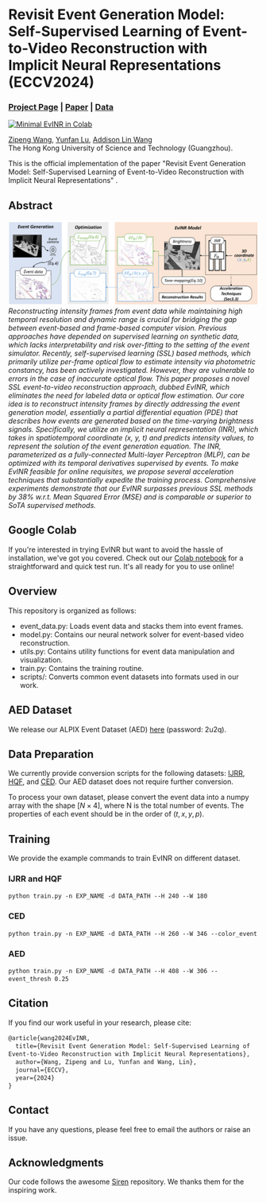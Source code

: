 # Revisit Event Generation Model: Self-Supervised Learning of Event-to-Video Reconstruction with Implicit Neural Representations (ECCV2024)
### [Project Page](https://vlislab22.github.io/EvINR/) | [Paper](xxxx) | [Data](https://pan.baidu.com/s/1grYAM5GTq2mURvvUMBmaWg?pwd=2u2q)
[![Minimal EvINR in Colab](https://colab.research.google.com/assets/colab-badge.svg)](https://colab.research.google.com/drive/1pYlZ9UU1nsB1XIUc25jZD7z_97pGssQg?usp=sharing)<br>

[Zipeng Wang](https://scholar.google.com/citations?user=3w7X6NYAAAAJ),
[Yunfan Lu](https://scholar.google.com/citations?user=nPUR_0sAAAAJ),
[Addison Lin Wang](https://vlislab22.github.io/vlislab/linwang.html)<br>
The Hong Kong University of Science and Technology (Guangzhou).

This is the official implementation of the paper "Revisit Event Generation Model: Self-Supervised Learning of Event-to-Video Reconstruction with Implicit Neural Representations" .

## Abstract
![Framework](assets/framework.png)
*Reconstructing intensity frames from event data while maintaining high temporal resolution and dynamic range is crucial for bridging the gap between event-based and frame-based computer vision. 
Previous approaches have depended on supervised learning on synthetic data, which lacks interpretability and risk over-fitting to the setting of the event simulator. 
Recently, self-supervised learning (SSL) based methods, which primarily utilize per-frame optical flow to estimate intensity via photometric constancy,  has been actively investigated. However, they are vulnerable to errors in the case of inaccurate optical flow.
This paper proposes a novel SSL event-to-video reconstruction approach, dubbed EvINR, which eliminates the need for labeled data or optical flow estimation.
Our core idea is to reconstruct intensity frames by directly addressing the event generation model, essentially a partial differential equation (PDE) that describes how events are generated based on the time-varying brightness signals.
Specifically, we utilize an implicit neural representation (INR), which takes in spatiotemporal coordinate (x, y, t) and predicts intensity values, to represent the solution of the event generation equation. 
The INR, parameterized as a fully-connected Multi-layer Perceptron (MLP), can be optimized with its temporal derivatives supervised by events.
To make EvINR feasible for online requisites, we propose several acceleration techniques that substantially expedite the training process. 
Comprehensive experiments demonstrate that our EvINR surpasses previous SSL methods by 38% w.r.t. Mean Squared Error (MSE) and is comparable or superior to SoTA supervised methods.*

## Google Colab
<!-- If you want to do a quick test with EvINR, we have written a [Colab](https://colab.research.google.com/drive/1pYlZ9UU1nsB1XIUc25jZD7z_97pGssQg?usp=sharing) with minimal implementation, which can be viewed online (which means you don't have to install anything!) -->
If you're interested in trying EvINR but want to avoid the hassle of installation, we've got you covered. Check out our [Colab notebook](https://colab.research.google.com/drive/1pYlZ9UU1nsB1XIUc25jZD7z_97pGssQg?usp=sharing) for a straightforward and quick test run. It's all ready for you to use online!

## Overview
This repository is organized as follows:

* event_data.py: Loads event data and stacks them into event frames.
* model.py: Contains our neural network solver for event-based video reconstruction.
* utils.py: Contains utility functions for event data manipulation and visualization.
* train.py: Contains the training routine.
* scripts/: Converts common event datasets into formats used in our work.
## AED Dataset
We release our ALPIX Event Dataset (AED) [here](https://pan.baidu.com/s/1grYAM5GTq2mURvvUMBmaWg?pwd=2u2q) (password: 2u2q).

## Data Preparation
We currently provide conversion scripts for the following datasets: [IJRR](https://rpg.ifi.uzh.ch/davis_data.html), [HQF](https://drive.google.com/drive/folders/18Xdr6pxJX0ZXTrXW9tK0hC3ZpmKDIt6_), and [CED](https://rpg.ifi.uzh.ch/CED.html). Our AED dataset does not require further conversion.

To process your own dataset, please convert the event data into a numpy array with the shape $[N \times 4]$, where N is the total number of events. The properties of each event should be in the order of $(t, x, y, p)$.

## Training
We provide the example commands to train EvINR on different dataset.

### IJRR and HQF
```
python train.py -n EXP_NAME -d DATA_PATH --H 240 --W 180
```

### CED
```
python train.py -n EXP_NAME -d DATA_PATH --H 260 --W 346 --color_event
```

### AED
```
python train.py -n EXP_NAME -d DATA_PATH --H 408 --W 306 --event_thresh 0.25
```


## Citation
If you find our work useful in your research, please cite:
```
@article{wang2024EvINR,
  title={Revisit Event Generation Model: Self-Supervised Learning of Event-to-Video Reconstruction with Implicit Neural Representations},
  author={Wang, Zipeng and Lu, Yunfan and Wang, Lin},
  journal={ECCV},
  year={2024}
}
```

## Contact
If you have any questions, please feel free to email the authors or raise an issue.

## Acknowledgments
Our code follows the awesome [Siren](https://github.com/vsitzmann/siren/) repository. We thanks them for the inspiring work.